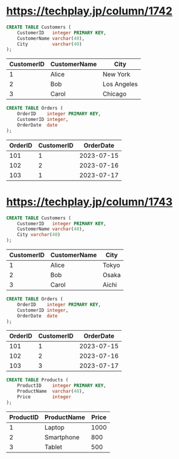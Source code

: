 # https://techplay.jp/column/1742

```sql
CREATE TABLE Customers (
    CustomerID   integer PRIMARY KEY,
    CustomerName varchar(40),
    City         varchar(40)
);
```
| CustomerID | CustomerName | City       |
|------------|--------------|------------|
| 1          | Alice        | New York   |
| 2          | Bob          | Los Angeles|
| 3          | Carol        | Chicago    |

```sql
CREATE TABLE Orders (
    OrderID    integer PRIMARY KEY,
    CustomerID integer,
    OrderDate  date
);
```
| OrderID | CustomerID | OrderDate |
|---------|------------|-----------|
| 101     | 1          | 2023-07-15|
| 102     | 2          | 2023-07-16|
| 103     | 1          | 2023-07-17|

# https://techplay.jp/column/1743
```sql
CREATE TABLE Customers (
    CustomerID   integer PRIMARY KEY,
    CustomerName varchar(40),
    City varchar(40)
);
```
| CustomerID | CustomerName | City  |
|------------|--------------|-------|
| 1          | Alice        | Tokyo |
| 2          | Bob          | Osaka |
| 3          | Carol        | Aichi |

```sql
CREATE TABLE Orders (
    OrderID    integer PRIMARY KEY,
    CustomerID integer,
    OrderDate  date
);
```
| OrderID | CustomerID | OrderDate  |
|---------|------------|------------|
| 101     | 1          | 2023-07-15 |
| 102     | 2          | 2023-07-16 |
| 103     | 3          | 2023-07-17 |

```sql
CREATE TABLE Products (
    ProductID    integer PRIMARY KEY,
    ProductName  varchar(40),
    Price        integer
);
```
| ProductID | ProductName | Price   |
|-----------|-------------|---------|
| 1         | Laptop      | 1000    |
| 2         | Smartphone  | 800     |
| 3         | Tablet      | 500     |
